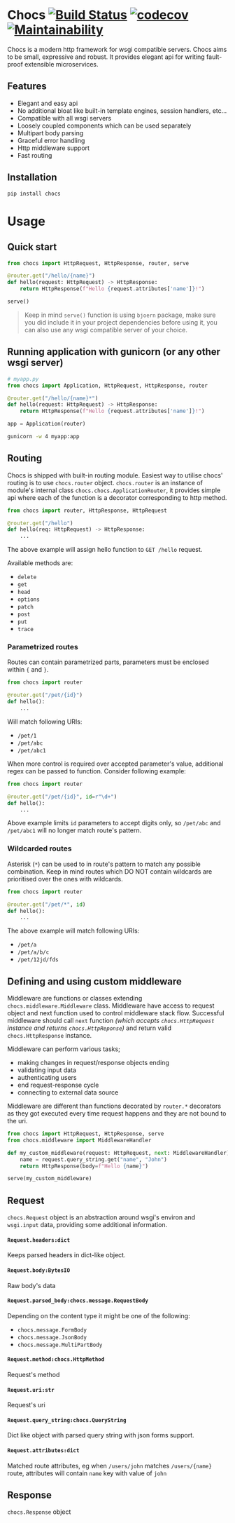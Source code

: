 # Chocs [![Build Status](https://travis-ci.org/fatcode/chocs.svg?branch=master)](https://travis-ci.org/fatcode/chocs) [![codecov](https://codecov.io/gh/fatcode/chocs/branch/master/graph/badge.svg)](https://codecov.io/gh/fatcode/chocs) [![Maintainability](https://api.codeclimate.com/v1/badges/d159c53965809f2f4e9d/maintainability)](https://codeclimate.com/github/fatcode/chocs/maintainability)
Chocs is a modern http framework for wsgi compatible servers. Chocs aims to be small, expressive
and robust. 
It provides elegant api for writing fault-proof extensible microservices.  

## Features

 - Elegant and easy api
 - No additional bloat like built-in template engines, session handlers, etc...
 - Compatible with all wsgi servers
 - Loosely coupled components which can be used separately
 - Multipart body parsing
 - Graceful error handling
 - Http middleware support
 - Fast routing

## Installation
```
pip install chocs
```

# Usage

## Quick start

```python
from chocs import HttpRequest, HttpResponse, router, serve

@router.get("/hello/{name}")
def hello(request: HttpRequest) -> HttpResponse:
    return HttpResponse(f"Hello {request.attributes['name']}!")

serve()
```

 > Keep in mind `serve()` function is using `bjoern` package, make sure you did include it in your project 
 > dependencies before using it, you can also use any wsgi compatible server of your choice.

## Running application with gunicorn (or any other wsgi server)

```python
# myapp.py
from chocs import Application, HttpRequest, HttpResponse, router

@router.get("/hello/{name}*")
def hello(request: HttpRequest) -> HttpResponse:
    return HttpResponse(f"Hello {request.attributes['name']}!")

app = Application(router)
```

```bash
gunicorn -w 4 myapp:app
```

## Routing
Chocs is shipped with built-in routing module. Easiest way to utilise chocs' routing is to use `chocs.router` object.
`chocs.router` is an instance of module's internal class `chocs.chocs.ApplicationRouter`, it provides simple api where 
each of the function is a decorator corresponding to http method.

```python
from chocs import router, HttpResponse, HttpRequest

@router.get("/hello")
def hello(req: HttpRequest) -> HttpResponse:
    ...
```

The above example will assign hello function to `GET /hello` request. 

Available methods are:
- `delete`
- `get`
- `head`
- `options`
- `patch`
- `post`
- `put`
- `trace`

### Parametrized routes

Routes can contain parametrized parts, parameters must be enclosed within `{` and `}`.

```python
from chocs import router

@router.get("/pet/{id}")
def hello():
    ...
```
Will match following URIs:
 - `/pet/1`
 - `/pet/abc`
 - `/pet/abc1`

When more control is required over accepted parameter's value, additional regex can be passed to function.
Consider following example:

```python
from chocs import router

@router.get("/pet/{id}", id=r"\d+")
def hello():
    ...
```
Above example limits `id` parameters to accept digits only, so `/pet/abc` and `/pet/abc1` will no longer match 
route's pattern.
 
### Wildcarded routes

Asterisk (`*`) can be used to in route's pattern to match any possible combination. Keep in mind routes which DO NOT 
contain wildcards are prioritised over the ones with wildcards.

```python
from chocs import router

@router.get("/pet/*", id)
def hello():
    ...
```

The above example will match following URIs:
- `/pet/a`
- `/pet/a/b/c`
- `/pet/12jd/fds`

## Defining and using custom middleware

Middleware are functions or classes extending `chocs.middleware.Middleware` class. Middleware have access
to request object and next function used to control middleware stack flow. Successful middleware should call
`next` function *(which accepts `chocs.HttpRequest` instance and returns `chocs.HttpReponse`)* and return
valid `chocs.HttpResponse` instance.

Middleware can perform various tasks;
 - making changes in request/response objects ending
 - validating input data
 - authenticating users
 - end request-response cycle
 - connecting to external data source
 
Middleware are different than functions decorated by `router.*` decorators as they got executed every time
request happens and they are not bound to the uri.
 
```python
from chocs import HttpRequest, HttpResponse, serve
from chocs.middleware import MiddlewareHandler

def my_custom_middleware(request: HttpRequest, next: MiddlewareHandler) -> HttpResponse:
    name = request.query_string.get("name", "John")
    return HttpResponse(body=f"Hello {name}")

serve(my_custom_middleware)
```

## Request
`chocs.Request` object is an abstraction around wsgi's environ and `wsgi.input` data, providing some additional
information.

#### `Request.headers:dict`
Keeps parsed headers in dict-like object.

#### `Request.body:BytesIO` 
Raw body's data

#### `Request.parsed_body:chocs.message.RequestBody`
Depending on the content type it might be one of the following:
 - `chocs.message.FormBody`
 - `chocs.message.JsonBody`
 - `chocs.message.MultiPartBody`

#### `Request.method:chocs.HttpMethod`
Request's method

#### `Request.uri:str`
Request's uri

#### `Request.query_string:chocs.QueryString`
Dict like object with parsed query string with json forms support.
        
#### `Request.attributes:dict`
Matched route attributes, eg when `/users/john` matches `/users/{name}` route, attributes will
contain `name` key with value of `john`

## Response
`chocs.Response` object 
